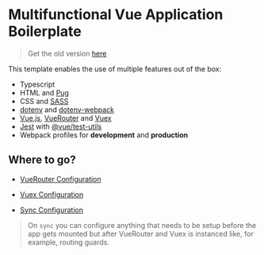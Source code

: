 # Multifunctional Vue Application Boilerplate
> Get the old version [here](https://github.com/Rzial/vue-app-boilerplate-scss)

This template enables the use of multiple features out of the box:

* Typescript
* HTML and [Pug](https://pugjs.org/)
* CSS and [SASS](https://sass-lang.com/)
* [dotenv](https://www.npmjs.com/package/dotenv) and [dotenv-webpack](https://www.npmjs.com/package/dotenv-webpack)
* [Vue.js](https://vuejs.org/), [VueRouter](https://router.vuejs.org/) and [Vuex](https://vuex.vuejs.org/)
* [Jest](https://jestjs.io/) with [@vue/test-utils](https://vue-test-utils.vuejs.org/)
* Webpack profiles for **development** and **production**

## Where to go?

* [VueRouter Configuration](./src/core/router/index.ts)
* [Vuex Configuration](./src/core/store/index.ts)
 
* [Sync Configuration](./src/core/plugin/sync/index.ts)

> On `sync` you can configure anything that needs to be setup before the app gets mounted but after VueRouter and Vuex
> is instanced like, for example, routing guards.
